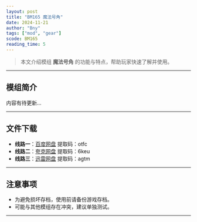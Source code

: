 ```yaml
---
layout: post
title: "BM165 魔法号角"
date: 2024-11-21
author: "Bny"
tags: ["mod", "gear"]
scode: BM165
reading_time: 5
---
```


> 本文介绍模组 **魔法号角** 的功能与特点，帮助玩家快速了解并使用。

---

## 模组简介

内容有待更新...

---


## 文件下载
- **线路一**：[百度网盘](https://pan.baidu.com/s/1tsttTLmH3ZR9XezbbKCbVA?pwd=otfc)  提取码：otfc  
- **线路二**：[夸克网盘](https://pan.quark.cn/s/ecbf47bc0f11?pwd=6keu)  提取码：6keu  
- **线路三**：[迅雷网盘](https://pan.xunlei.com/s/VOCCbgvD4jq6gy-RR2L34QYEA1?pwd=agtm)  提取码：agtm  

---

## 注意事项
- 为避免损坏存档，使用前请备份游戏存档。
- 可能与其他模组存在冲突，建议单独测试。

---

